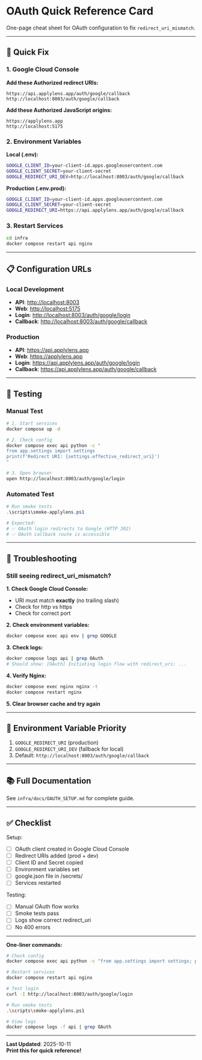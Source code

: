 # OAuth Quick Reference Card

One-page cheat sheet for OAuth configuration to fix `redirect_uri_mismatch`.

---

## 🎯 Quick Fix

### 1. Google Cloud Console

**Add these Authorized redirect URIs:**

```
https://api.applylens.app/auth/google/callback
http://localhost:8003/auth/google/callback
```

**Add these Authorized JavaScript origins:**

```
https://applylens.app
http://localhost:5175
```

### 2. Environment Variables

**Local (.env):**

```bash
GOOGLE_CLIENT_ID=your-client-id.apps.googleusercontent.com
GOOGLE_CLIENT_SECRET=your-client-secret
GOOGLE_REDIRECT_URI_DEV=http://localhost:8003/auth/google/callback
```

**Production (.env.prod):**

```bash
GOOGLE_CLIENT_ID=your-client-id.apps.googleusercontent.com
GOOGLE_CLIENT_SECRET=your-client-secret
GOOGLE_REDIRECT_URI=https://api.applylens.app/auth/google/callback
```

### 3. Restart Services

```bash
cd infra
docker compose restart api nginx
```

---

## 📋 Configuration URLs

### Local Development

- **API**: <http://localhost:8003>
- **Web**: <http://localhost:5175>
- **Login**: <http://localhost:8003/auth/google/login>
- **Callback**: <http://localhost:8003/auth/google/callback>

### Production

- **API**: <https://api.applylens.app>
- **Web**: <https://applylens.app>
- **Login**: <https://api.applylens.app/auth/google/login>
- **Callback**: <https://api.applylens.app/auth/google/callback>

---

## 🧪 Testing

### Manual Test

```bash
# 1. Start services
docker compose up -d

# 2. Check config
docker compose exec api python -c "
from app.settings import settings
print(f'Redirect URI: {settings.effective_redirect_uri}')
"

# 3. Open browser
open http://localhost:8003/auth/google/login
```

### Automated Test

```powershell
# Run smoke tests
.\scripts\smoke-applylens.ps1

# Expected:
# ✅ OAuth login redirects to Google (HTTP 302)
# ✅ OAuth callback route is accessible
```

---

## 🐛 Troubleshooting

### Still seeing redirect_uri_mismatch?

**1. Check Google Cloud Console:**

- URI must match **exactly** (no trailing slash)
- Check for http vs https
- Check for correct port

**2. Check environment variables:**

```bash
docker compose exec api env | grep GOOGLE
```

**3. Check logs:**

```bash
docker compose logs api | grep OAuth
# Should show: [OAuth] Initiating login flow with redirect_uri: ...
```

**4. Verify Nginx:**

```bash
docker compose exec nginx nginx -t
docker compose restart nginx
```

**5. Clear browser cache and try again**

---

## 🔑 Environment Variable Priority

1. `GOOGLE_REDIRECT_URI` (production)
2. `GOOGLE_REDIRECT_URI_DEV` (fallback for local)
3. Default: `http://localhost:8003/auth/google/callback`

---

## 📚 Full Documentation

See `infra/docs/OAUTH_SETUP.md` for complete guide.

---

## ✅ Checklist

Setup:

- [ ] OAuth client created in Google Cloud Console
- [ ] Redirect URIs added (prod + dev)
- [ ] Client ID and Secret copied
- [ ] Environment variables set
- [ ] google.json file in /secrets/
- [ ] Services restarted

Testing:

- [ ] Manual OAuth flow works
- [ ] Smoke tests pass
- [ ] Logs show correct redirect_uri
- [ ] No 400 errors

---

**One-liner commands:**

```bash
# Check config
docker compose exec api python -c "from app.settings import settings; print(settings.effective_redirect_uri)"

# Restart services
docker compose restart api nginx

# Test login
curl -I http://localhost:8003/auth/google/login

# Run smoke tests
.\scripts\smoke-applylens.ps1

# View logs
docker compose logs -f api | grep OAuth
```

---

**Last Updated**: 2025-10-11  
**Print this for quick reference!**
